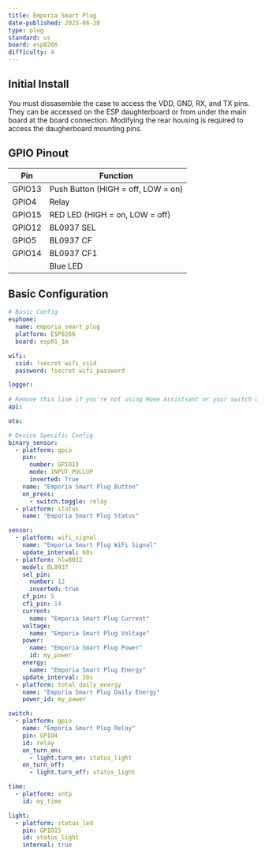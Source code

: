 ```yaml
---
title: Emporia Smart Plug
date-published: 2023-08-20
type: plug
standard: us
board: esp8266
difficulty: 4
---
```


## Initial Install

You must dissasemble the case to access the VDD, GND, RX, and TX pins. They can be accessed on the ESP daughterboard or from under the main board at the board connection. Modifying the rear housing is required to access the daugherboard mounting pins.

## GPIO Pinout

| Pin    | Function                           |
| ------ | ---------------------------------- |
| GPIO13 | Push Button (HIGH = off, LOW = on) |
| GPIO4  | Relay                              |
| GPIO15 | RED LED (HIGH = on, LOW = off)     |
| GPIO12 | BL0937 SEL                         |
| GPIO5  | BL0937 CF                          |
| GPIO14 | BL0937 CF1                         |
|        | Blue LED                           |

## Basic Configuration

```yaml
# Basic Config
esphome:
  name: emporia_smart_plug
  platform: ESP8266
  board: esp01_1m

wifi:
  ssid: !secret wifi_ssid
  password: !secret wifi_password

logger:
  
# Remove this line if you're not using Home Assistsant or your switch will restart every now and again
api:

ota:

# Device Specific Config
binary_sensor:
  - platform: gpio
    pin:
      number: GPIO13
      mode: INPUT_PULLUP
      inverted: True
    name: "Emporia Smart Plug Button"
    on_press:
      - switch.toggle: relay
  - platform: status
    name: "Emporia Smart Plug Status"

sensor:
  - platform: wifi_signal
    name: "Emporia Smart Plug WiFi Signal"
    update_interval: 60s
  - platform: hlw8012
    model: BL0937  
    sel_pin:
      number: 12
      inverted: true
    cf_pin: 5
    cf1_pin: 14
    current:
      name: "Emporia Smart Plug Current"
    voltage:
      name: "Emporia Smart Plug Voltage"
    power:
      name: "Emporia Smart Plug Power"
      id: my_power
    energy:
      name: "Emporia Smart Plug Energy"
    update_interval: 30s
  - platform: total_daily_energy
    name: "Emporia Smart Plug Daily Energy"
    power_id: my_power

switch:
  - platform: gpio
    name: "Emporia Smart Plug Relay"
    pin: GPIO4
    id: relay
    on_turn_on:
      - light.turn_on: status_light
    on_turn_off:
      - light.turn_off: status_light

time:
  - platform: sntp
    id: my_time

light:
  - platform: status_led
    pin: GPIO15
    id: status_light
    internal: true
```
